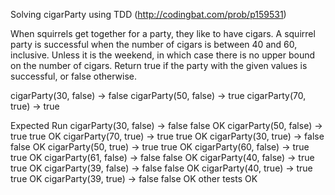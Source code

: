 Solving cigarParty using TDD
(http://codingbat.com/prob/p159531)

When squirrels get together for a party, they like to have cigars. A squirrel party is successful when the number of cigars is between 40 and 60, inclusive. Unless it is the weekend, in which case there is no upper bound on the number of cigars. Return true if the party with the given values is successful, or false otherwise.

cigarParty(30, false) → false
cigarParty(50, false) → true
cigarParty(70, true) → true


Expected	                    Run
cigarParty(30, false) → false	false	OK
cigarParty(50, false) → true	true	OK
cigarParty(70, true) → true	    true	OK
cigarParty(30, true) → false	false	OK
cigarParty(50, true) → true	    true	OK
cigarParty(60, false) → true	true	OK
cigarParty(61, false) → false	false	OK
cigarParty(40, false) → true	true	OK
cigarParty(39, false) → false	false	OK
cigarParty(40, true) → true	    true	OK
cigarParty(39, true) → false	false	OK
other tests                             OK
